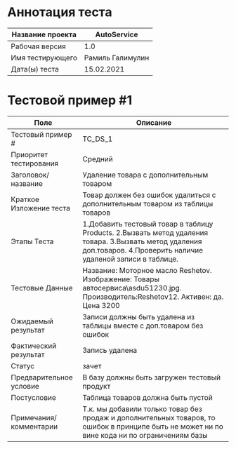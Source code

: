 # Аннотация теста
Название проекта	 | AutoService 
---|---
Рабочая версия	| 1.0
Имя тестирующего	| Рамиль Галимулин
Дата(ы) теста	| 15.02.2021


# Тестовой пример #1
Поле | Описание | 
---|---
Тестовый пример # | TC_DS_1
Приоритет тестирования | Средний
Заголовок/название | Удаление товара с дополнительным товаром
Краткое Изложение теста | Товар должен без ошибок удалиться с дополнительным товаром из таблицы товаров
Этапы Теста | 1.Добавить тестовый товар в таблицу Products. 2.Вызвать метод удаления товара. 3.Вызвать метод удаления доп.товаров. 4.Проверить наличие удаленой записи в таблице.
Тестовые Данные | Название: Моторное масло Reshetov. Изображение: Товары автосервиса\asdu51230.jpg. Производитель:Reshetov12. Активен: да. Цена 3200
Ожидаемый результат | Записи должны быть удалена из таблицы вместе с доп.товаром без ошибок
Фактический результат | Запись удалена
Статус | зачет
Предварительное условие	| В базу должны быть загружен тестовый продукт	
Постусловие	| Таблица товаров должна быть пустой	
Примечания/комментарии	| Т.к. мы добавили только товар без продаж и дополнительных товаров, то ошибок в принципе быть не может ни по вине кода ни по ограничениям базы	
